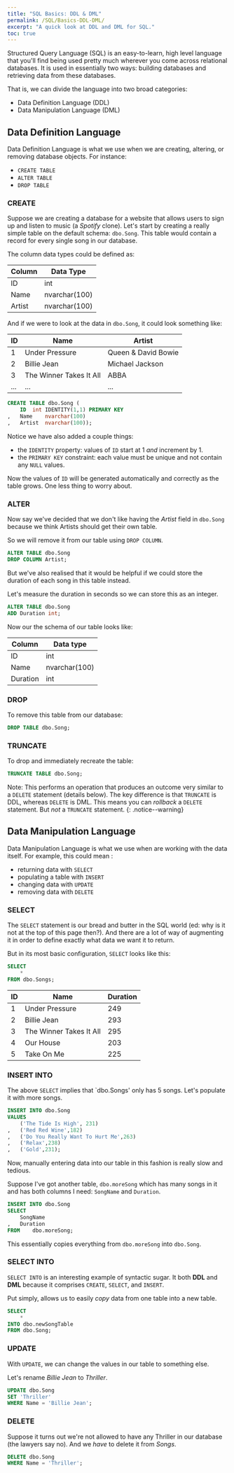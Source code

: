```yaml
---
title: "SQL Basics: DDL & DML"
permalink: /SQL/Basics-DDL-DML/
excerpt: "A quick look at DDL and DML for SQL."
toc: true
---
```


Structured Query Language (SQL) is an easy-to-learn, high level language that you'll find being used pretty much wherever you come across relational databases.
It is used in essentially two ways: building databases and retrieving data from these databases.

That is, we can divide the language into two broad categories: 
* Data Definition Language (DDL) 
* Data Manipulation Language (DML)

## Data Definition Language

Data Definition Language is what we use when we are creating, altering, or removing database objects.
For instance:
* `CREATE TABLE`
* `ALTER TABLE` 
* `DROP TABLE`

### CREATE

Suppose we are creating a database for a website that allows users to sign up and listen to music (a _Spotify_ clone). 
Let's start by creating a really simple table on the default schema: `dbo.Song`.
This table would contain a record for every single song in our database.

The column data types could be defined as:

Column|Data Type
---|---
ID|int
Name|nvarchar(100)
Artist|nvarchar(100)

And if we were to look at the data in `dbo.Song`, it could look something like:

ID|Name|Artist
---|---|---
1|Under Pressure|Queen & David Bowie
2|Billie Jean|Michael Jackson
3|The Winner Takes It All|ABBA
...|...|...

```sql
CREATE TABLE dbo.Song (
	ID	int IDENTITY(1,1) PRIMARY KEY
,	Name	nvarchar(100)
,	Artist	nvarchar(100));
```

Notice we have also added a couple things:
* the `IDENTITY` property: values of `ID` start at 1 _and_ increment by 1.
* the `PRIMARY KEY` constraint: each value must be unique and not contain any `NULL` values.

Now the values of `ID` will be generated automatically and correctly as the table grows.
One less thing to worry about.

### ALTER

Now say we've decided that we don't like having the _Artist_ field in `dbo.Song` because we think Artists should get their own table.

So we will remove it from our table using `DROP COLUMN`.

```sql
ALTER TABLE dbo.Song
DROP COLUMN Artist;
```

But we've also realised that it would be helpful if we could store the duration of each song in this table instead.

Let's measure the duration in seconds so we can store this as an integer.

```sql
ALTER TABLE dbo.Song
ADD Duration int;
```

Now our the schema of our table looks like:

Column|Data type
---|---
ID|int
Name|nvarchar(100)
Duration|int

### DROP

To remove this table from our database:

```sql
DROP TABLE dbo.Song;
```

### TRUNCATE

To drop and immediately recreate the table:

```sql
TRUNCATE TABLE dbo.Song;
```

Note: This performs an operation that produces an outcome very similar to a `DELETE` statement (details below). 
The key difference is that `TRUNCATE` is DDL, whereas `DELETE` is DML.
This means you can _rollback_ a `DELETE` statement. But _not_ a `TRUNCATE` statement.
{: .notice--warning}


## Data Manipulation Language

Data Manipulation Language is what we use when are working with the data itself. 
For example, this could mean :
* returning data with `SELECT` 
* populating a table with `INSERT`
* changing data with `UPDATE`
* removing data with `DELETE`

### SELECT

The `SELECT` statement is our bread and butter in the SQL world (ed: why is it not at the top of this page then?). 
And there are a lot of way of augmenting it in order to define exactly what data we want it to return.

But in its most basic configuration, `SELECT` looks like this:

```sql
SELECT
	*
FROM dbo.Songs;
``` 

ID|Name|Duration
---|---|---
1|Under Pressure|249
2|Billie Jean|293
3|The Winner Takes It All|295
4|Our House|203
5|Take On Me|225

### INSERT INTO

The above `SELECT` implies that `dbo.Songs' only has 5 songs.
Let's populate it with more songs.

```sql
INSERT INTO dbo.Song
VALUES
	('The Tide Is High', 231)
,	('Red Red Wine',182)
,	('Do You Really Want To Hurt Me',263)
,	('Relax',238)
,	('Gold',231);
```

Now, manually entering data into our table in this fashion is really slow and tedious.

Suppose I've got another table, `dbo.moreSong` which has many songs in it and has both columns I need: `SongName` and `Duration`.

```sql
INSERT INTO dbo.Song
SELECT
	SongName
,	Duration
FROM	dbo.moreSong;
```
This essentially copies everything from `dbo.moreSong` into `dbo.Song`.

### SELECT INTO

`SELECT INTO` is an interesting example of syntactic sugar.
It both **DDL** and **DML** because it comprises `CREATE`, `SELECT`, and `INSERT`.

Put simply, allows us to easily _copy_ data from one table into a new table.

```sql
SELECT
	*
INTO dbo.newSongTable
FROM dbo.Song;
```

### UPDATE

With `UPDATE`, we can change the values in our table to something else.

Let's rename _Billie Jean_ to _Thriller_.

```sql
UPDATE dbo.Song
SET 'Thriller'
WHERE Name = 'Billie Jean';
```

### DELETE

Suppose it turns out we're not allowed to have any Thriller in our database (the lawyers say no).
And we _have_ to delete it from _Songs_.

```sql
DELETE dbo.Song
WHERE Name = 'Thriller';
```


